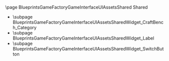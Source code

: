 \page BlueprintsGameFactoryGameInterfaceUIAssetsShared Shared
- \subpage BlueprintsGameFactoryGameInterfaceUIAssetsSharedWidget_CraftBench_Category
- \subpage BlueprintsGameFactoryGameInterfaceUIAssetsSharedWidget_Label
- \subpage BlueprintsGameFactoryGameInterfaceUIAssetsSharedWidget_SwitchButton
